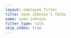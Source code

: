 ```yaml
---
layout: employee_filter
title: Sean Johnson’s Talks
name: sean-johnson
filter_type: talk
skip_index: true
---
```

